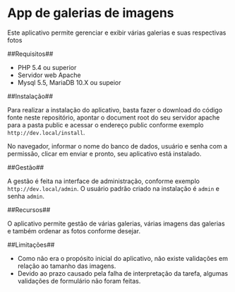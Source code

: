 App de galerias de imagens
=======

Este aplicativo permite gerenciar e exibir várias galerias e suas respectivas fotos

##Requisitos##
* PHP 5.4 ou superior
* Servidor web Apache
* Mysql 5.5, MariaDB 10.X ou supeior

##Instalação##

Para realizar a instalação do aplicativo, basta fazer o download do código fonte neste repositório, apontar o document root do seu servidor apache para a pasta public e acessar o endereço public conforme exemplo `http://dev.local/install`.

No navegador, informar o nome do banco de dados, usuário e senha com a permissão, clicar em enviar e pronto, seu aplicativo está instalado.

##Gestão##

A gestão é feita na interface de administração, conforme exemplo `http://dev.local/admin`. O usuário padrão criado na instalação é `admin` e senha `admin`.

##Recursos##

O aplicativo permite gestão de várias galerias, várias imagens das galerias e também ordenar as fotos conforme desejar.

##Limitações##

* Como não era o propósito inicial do aplicativo, não existe validações em relação ao tamanho das imagens.
* Devido ao prazo causado pela falha de interpretação da tarefa, algumas validações de formulário não foram feitas.